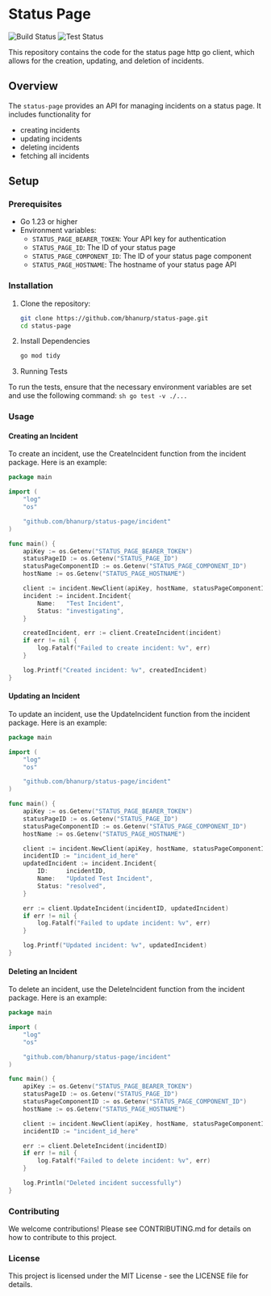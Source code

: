 # Status Page

![Build Status](https://github.com/bhanurp/status-page/actions/workflows/go.yml/badge.svg)
![Test Status](https://github.com/bhanurp/status-page/actions/workflows/tests.yml/badge.svg)

This repository contains the code for the status page http go client, which allows for the creation, updating, and deletion of incidents.

## Overview

The `status-page` provides an API for managing incidents on a status page. It includes functionality for
  - creating incidents
  - updating incidents
  - deleting incidents
  - fetching all incidents

## Setup

### Prerequisites

- Go 1.23 or higher
- Environment variables:
  - `STATUS_PAGE_BEARER_TOKEN`: Your API key for authentication
  - `STATUS_PAGE_ID`: The ID of your status page
  - `STATUS_PAGE_COMPONENT_ID`: The ID of your status page component
  - `STATUS_PAGE_HOSTNAME`: The hostname of your status page API

### Installation

1. Clone the repository:

    ```sh
    git clone https://github.com/bhanurp/status-page.git
    cd status-page
    ```

2. Install Dependencies

    ```sh
    go mod tidy
    ```

3. Running Tests

  To run the tests, ensure that the necessary environment variables are set and use the following command:
    ```sh
    go test -v ./...
    ```

### Usage
#### Creating an Incident

To create an incident, use the CreateIncident function from the incident package. Here is an example:

```go
package main

import (
    "log"
    "os"

    "github.com/bhanurp/status-page/incident"
)

func main() {
    apiKey := os.Getenv("STATUS_PAGE_BEARER_TOKEN")
    statusPageID := os.Getenv("STATUS_PAGE_ID")
    statusPageComponentID := os.Getenv("STATUS_PAGE_COMPONENT_ID")
    hostName := os.Getenv("STATUS_PAGE_HOSTNAME")

    client := incident.NewClient(apiKey, hostName, statusPageComponentID, statusPageID)
    incident := incident.Incident{
        Name:   "Test Incident",
        Status: "investigating",
    }

    createdIncident, err := client.CreateIncident(incident)
    if err != nil {
        log.Fatalf("Failed to create incident: %v", err)
    }

    log.Printf("Created incident: %v", createdIncident)
}
```

#### Updating an Incident

To update an incident, use the UpdateIncident function from the incident package. Here is an example:

```go
package main

import (
    "log"
    "os"

    "github.com/bhanurp/status-page/incident"
)

func main() {
    apiKey := os.Getenv("STATUS_PAGE_BEARER_TOKEN")
    statusPageID := os.Getenv("STATUS_PAGE_ID")
    statusPageComponentID := os.Getenv("STATUS_PAGE_COMPONENT_ID")
    hostName := os.Getenv("STATUS_PAGE_HOSTNAME")

    client := incident.NewClient(apiKey, hostName, statusPageComponentID, statusPageID)
    incidentID := "incident_id_here"
    updatedIncident := incident.Incident{
        ID:     incidentID,
        Name:   "Updated Test Incident",
        Status: "resolved",
    }

    err := client.UpdateIncident(incidentID, updatedIncident)
    if err != nil {
        log.Fatalf("Failed to update incident: %v", err)
    }

    log.Printf("Updated incident: %v", updatedIncident)
}
```

#### Deleting an Incident

To delete an incident, use the DeleteIncident function from the incident package. Here is an example:

```go
package main

import (
    "log"
    "os"

    "github.com/bhanurp/status-page/incident"
)

func main() {
    apiKey := os.Getenv("STATUS_PAGE_BEARER_TOKEN")
    statusPageID := os.Getenv("STATUS_PAGE_ID")
    statusPageComponentID := os.Getenv("STATUS_PAGE_COMPONENT_ID")
    hostName := os.Getenv("STATUS_PAGE_HOSTNAME")

    client := incident.NewClient(apiKey, hostName, statusPageComponentID, statusPageID)
    incidentID := "incident_id_here"

    err := client.DeleteIncident(incidentID)
    if err != nil {
        log.Fatalf("Failed to delete incident: %v", err)
    }

    log.Println("Deleted incident successfully")
}
```

### Contributing
We welcome contributions! Please see CONTRIBUTING.md for details on how to contribute to this project.

### License
This project is licensed under the MIT License - see the LICENSE file for details.